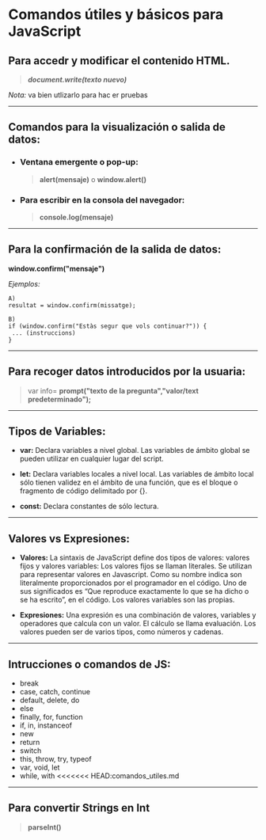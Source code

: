 # Comandos útiles y básicos para JavaScript

## Para accedr y modificar el contenido HTML.

>***document.write(texto nuevo)***

*Nota:* va bien utlizarlo para hac er pruebas

---

## Comandos para la visualización o salida de datos:

* ### Ventana emergente o pop-up:
    >**alert(mensaje)** o **window.alert()**

* ### Para escribir en la consola del navegador:
    >**console.log(mensaje)**

---

## Para la confirmación de la salida de datos:

**window.confirm("mensaje")**

*Ejemplos:*

    A)
    resultat = window.confirm(missatge);

    B)
    if (window.confirm("Estàs segur que vols continuar?")) {
     ... (instruccions)
    }
---
## Para recoger datos introducidos por la usuaria:

> var info= **prompt("texto de la pregunta","valor/text predeterminado");**
---

## Tipos de Variables:

* **var:** Declara variables a nivel global. Las variables de ámbito global se pueden utilizar en cualquier lugar del script.
  
* **let:** Declara variables locales a nivel local. Las variables de ámbito local sólo tienen validez en el ámbito de una función, que es el bloque o fragmento de código delimitado por {}. 
  
* **const:** Declara constantes de sólo lectura.

---

## Valores vs Expresiones:

* **Valores:**
La sintaxis de JavaScript define dos tipos de valores: valores fijos y valores variables:
Los valores fijos se llaman literales. Se utilizan para representar valores en Javascript. Como su nombre indica son literalmente proporcionados por el programador en el código. Uno de sus significados es “Que reproduce exactamente lo que se ha dicho o se ha escrito”, en el código.
Los valores variables son las propias.
             
* **Expresiones:**
Una expresión es una combinación de valores, variables y operadores que calcula con un valor.
El cálculo se llama evaluación.
Los valores pueden ser de varios tipos, como números y cadenas.

---
## Intrucciones o comandos de JS:

* break
* case, catch, continue
* default, delete, do
* else
* finally, for, function
* if, in, instanceof
* new
* return
* switch
* this, throw, try, typeof
* var, void, let
* while, with
<<<<<<< HEAD:comandos_utiles.md

---

## Para convertir Strings en Int

> **parseInt()**

